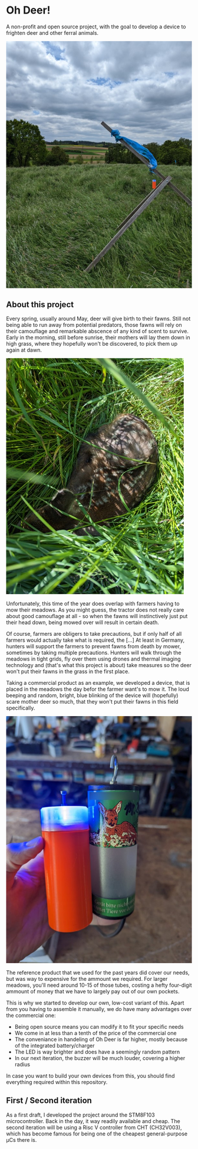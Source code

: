 # Oh Deer!

A non-profit and open source project, with the goal to develop a device to frighten deer and other ferral animals.

![Use case](img/usecase.jpg)

## About this project

Every spring, usually around May, deer will give birth to their fawns. Still not being able to run away from potential predators, those fawns will rely on their camouflage and remarkable abscence of any kind of scent to survive. Early in the morning, still before sunrise, their mothers will lay them down in high grass, where they hopefully won't be discovered, to pick them up again at dawn.

![Fawn in grass](img/fawn.jpg)

Unfortunately, this time of the year does overlap with farmers having to mow their meadows. As you might guess, the tractor does not really care about good camouflage at all - so when the fawns will instinctively just put their head down, being mowed over will result in certain death.

Of course, farmers are obligers to take precautions, but if only half of all farmers would actually take what is required, the [...]
At least in Germany, hunters will support the farmers to prevent fawns from death by mower, sometimes by taking multiple precautions. Hunters will walk through the meadows in tight grids, fly over them using drones and thermal imaging technology and (that's what this project is about) take measures so the deer won't put their fawns in the grass in the first place.

Taking a commercial product as an example, we developed a device, that is placed in the meadows the day befor the farmer want's to mow it. The loud beeping and random, bright, blue blinking of the device will (hopefully) scare mother deer so much, that they won't put their fawns in this field specifically.

![Oh deer](img/reference_product.jpg)

The reference product that we used for the past years did cover our needs, but was way to expensive for the ammount we required. For larger meadows, you'll need around 10-15 of those tubes, costing a hefty four-digit ammount of money that we have to largely pay out of our own pockets. 

This is why we started to develop our own, low-cost variant of this. Apart from you having to assemble it manually, we do have many advantages over the commercial one:

- Being open source means you can modify it to fit your specific needs
- We come in at less than a tenth of the price of the commercial one
- The conveniance in handeling of Oh Deer is far higher, mostly because of the integrated battery/charger
- The LED is way brighter and does have a seemingly random pattern
- In our next iteration, the buzzer will be much louder, covering a higher radius

In case you want to build your own devices from this, you should find everything required within this repository.

## First / Second iteration

As a first draft, I developed the project around the STM8F103 microcontroller. Back in the day, it way readily available and cheap. 
The second iteration will be using a Risc V controller from CHT (CH32V003), which has become famous for being one of the cheapest general-purpose µCs there is.
